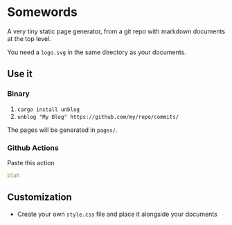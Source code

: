 # Somewords

A very tiny static page generator, from a git repo with markdown documents at the top level.

You need a `logo.svg` in the same directory as your documents.

## Use it

### Binary

1. `cargo install unblog`
2. `unblog "My Blog" https://github.com/my/repo/commits/`

The pages will be generated in `pages/`.

### Github Actions

Paste this action

```yaml
blah
```

## Customization

- Create your own `style.css` file and place it alongside your documents
